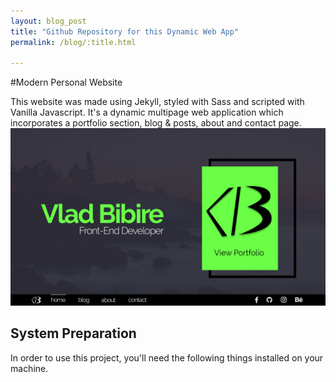 ```yaml
---
layout: blog_post
title: "Github Repository for this Dynamic Web App"
permalink: /blog/:title.html

---
```

#Modern Personal Website

This website was made using Jekyll, styled with Sass and scripted with Vanilla Javascript. It's a dynamic multipage web application which incorporates a portfolio section, blog & posts, about and contact page.
![](../preview.jpg)



## System Preparation

In order to use this project, you'll need the following things installed on your machine.
